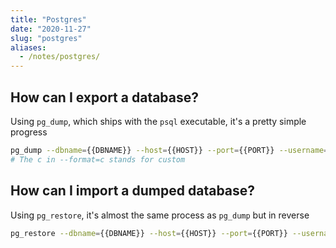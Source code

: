 ```yaml
---
title: "Postgres"
date: "2020-11-27"
slug: "postgres"
aliases:
  - /notes/postgres/
---
```


## How can I export a database?

Using `pg_dump`, which ships with the `psql` executable, it's a pretty simple progress

```bash
pg_dump --dbname={{DBNAME}} --host={{HOST}} --port={{PORT}} --username={{USERNAME}} --password --format=c > {{NAME}}.dump
# The c in --format=c stands for custom
```

## How can I import a dumped database?

Using `pg_restore`, it's almost the same process as `pg_dump` but in reverse

```bash
pg_restore --dbname={{DBNAME}} --host={{HOST}} --port={{PORT}} --username={{USERNAME}} --password --jobs 2 {{NAME}}.dump
```
